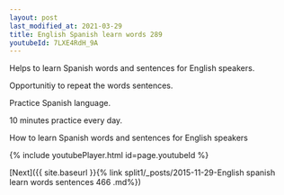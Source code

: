 ```yaml
---
layout: post
last_modified_at: 2021-03-29
title: English Spanish learn words 289 
youtubeId: 7LXE4RdH_9A
---
```

 
 
Helps to learn Spanish words and sentences for English speakers.

Opportunitiy to repeat the words sentences. 

Practice Spanish language. 
 
10 minutes practice every day. 
 
How to learn Spanish words and sentences for English speakers 
 
{% include youtubePlayer.html id=page.youtubeId %}
 
 
[Next]({{ site.baseurl }}{% link  split1/_posts/2015-11-29-English spanish learn words sentences 466 .md%})
 
